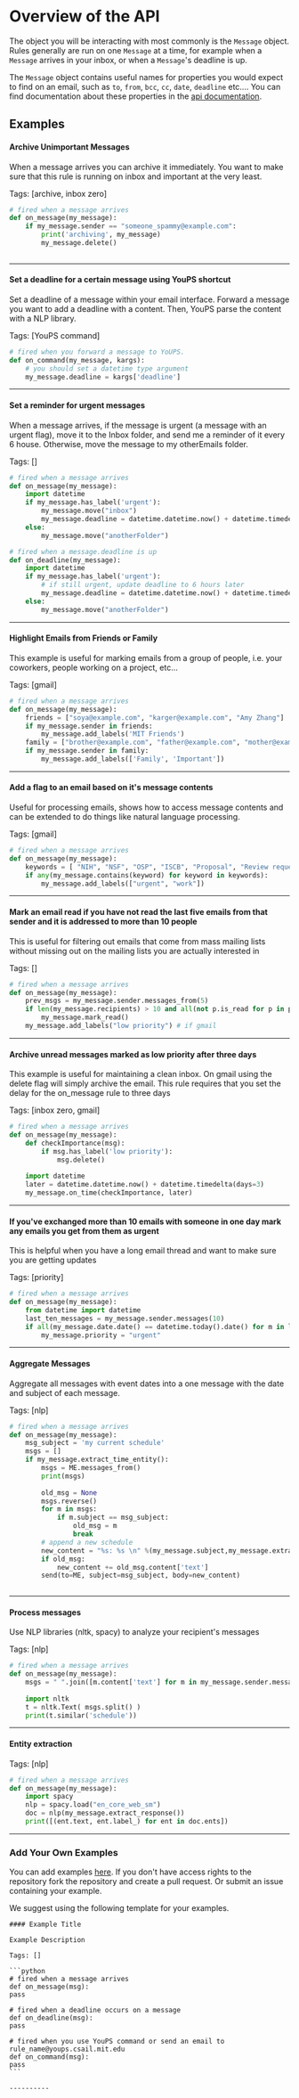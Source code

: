 # Overview of the API

The object you will be interacting with most commonly is the `Message` object. Rules generally are run on one `Message` at a time, for example when a `Message` arrives in your inbox, or when a `Message`'s deadline is up. 

The `Message` object contains useful names for properties you would expect to find on an email, such as `to`, `from`, `bcc`, `cc`, `date`, `deadline` etc.... You can find documentation about these properties in the [api documentation](/docs). 

<!-- TODO we need to make it possible to set custom methods such as deadline using our API. -->

<!-- TODO might be useful to express flags as a custom list so people can use append pop etc... -->

<!-- TODO: what happened to the on flag changed -->

## Examples

#### Archive Unimportant Messages

When a  message arrives you can archive it immediately. You want to make sure that this rule is running on inbox and important at the very least.

Tags: [archive, inbox zero]

```python
# fired when a message arrives
def on_message(my_message):
    if my_message.sender == "someone_spammy@example.com":
        print('archiving', my_message)
        my_message.delete()
								
```

----------

#### Set a deadline for a certain message using YouPS shortcut

Set a deadline of a message within your email interface. Forward a message you want to add a deadline with a content. Then, YouPS parse the content with a NLP library. 

Tags: [YouPS command]


```python
# fired when you forward a message to YoUPS. 
def on_command(my_message, kargs):
    # you should set a datetime type argument
    my_message.deadline = kargs['deadline']
```
----------

#### Set a reminder for urgent messages

When a message arrives, if the message is urgent (a message with an urgent flag), move it to the Inbox folder, and send me a reminder of it every 6 house. Otherwise, move the message to my otherEmails folder.

Tags: []

```python
# fired when a message arrives
def on_message(my_message):
    import datetime
    if my_message.has_label('urgent'):
        my_message.move("inbox")
        my_message.deadline = datetime.datetime.now() + datetime.timedelta(hours=6)
    else:
        my_message.move("anotherFolder")

# fired when a message.deadline is up
def on_deadline(my_message):
    import datetime
    if my_message.has_label('urgent'):
        # if still urgent, update deadline to 6 hours later
        my_message.deadline = datetime.datetime.now() + datetime.timedelta(hours=6)        
    else:
        my_message.move("anotherFolder")								
```

----------

#### Highlight Emails from Friends or Family

This example is useful for marking emails from a group of people, i.e. your coworkers, people working on a project, etc...

Tags: [gmail]

```python
# fired when a message arrives
def on_message(my_message):
    friends = ["soya@example.com", "karger@example.com", "Amy Zhang"]
    if my_message.sender in friends:
        my_message.add_labels('MIT Friends')
    family = ["brother@example.com", "father@example.com", "mother@example.com"]
    if my_message.sender in family:
        my_message.add_labels(['Family', 'Important'])
```

----------

<!-- TODO: why does return_only_text in message.content also return the HTML?? -->

#### Add a flag to an email based on it's message contents

Useful for processing emails, shows how to access message contents and can be extended to do things like natural language processing.

Tags: [gmail]


```python
# fired when a message arrives
def on_message(my_message):
    keywords = [ "NIH", "NSF", "OSP", "ISCB", "Proposal", "Review requests", "AAAS", "IEEE"]
    if any(my_message.contains(keyword) for keyword in keywords):
        my_message.add_labels(["urgent", "work"])
```

----------

#### Mark an email read if you have not read the last five emails from that sender and it is addressed to more than 10 people

This is useful for filtering out emails that come from mass mailing lists without missing out on the mailing lists you are actually interested in

Tags: []


```python
# fired when a message arrives
def on_message(my_message):
    prev_msgs = my_message.sender.messages_from(5)
    if len(my_message.recipients) > 10 and all(not p.is_read for p in prev_msgs):
        my_message.mark_read()
	my_message.add_labels("low priority") # if gmail
```

----------

#### Archive unread messages marked as low priority after three days

This example is useful for maintaining a clean inbox. On gmail using the delete flag will simply archive the email. This rule requires that you set the delay for the on_message rule to three days

Tags: [inbox zero, gmail]


```python
# fired when a message arrives
def on_message(my_message):
    def checkImportance(msg):
        if msg.has_label('low priority'):
            msg.delete()
            
    import datetime
    later = datetime.datetime.now() + datetime.timedelta(days=3)
    my_message.on_time(checkImportance, later)
```

----------

#### If you've exchanged more than 10 emails with someone in one day mark any emails you get from them as urgent

This is helpful when you have a long email thread and want to make sure you are getting updates

Tags: [priority]


```python
# fired when a message arrives
def on_message(my_message):
    from datetime import datetime
    last_ten_messages = my_message.sender.messages(10)
    if all(my_message.date.date() == datetime.today().date() for m in last_ten_messages):
        my_message.priority = "urgent"
```

----------

#### Aggregate Messages

Aggregate all messages with event dates into a one message with the date and subject of each message.

Tags: [nlp]

```python
# fired when a message arrives
def on_message(my_message):
    msg_subject = 'my current schedule'
    msgs = []
    if my_message.extract_time_entity():
       	msgs = ME.messages_from()
        print(msgs)
        
    	old_msg = None
    	msgs.reverse()
    	for m in msgs:
     		if m.subject == msg_subject:
           		old_msg = m
           		break
        # append a new schedule
    	new_content = "%s: %s \n" %(my_message.subject,my_message.extract_time_entity()[0]['start']) 	
        if old_msg:
            new_content += old_msg.content['text']
    	send(to=ME, subject=msg_subject, body=new_content)
							
```
----------

#### Process messages

Use NLP libraries (nltk, spacy) to analyze your recipient's messages

Tags: [nlp]

```python
# fired when a message arrives
def on_message(my_message):
    msgs = " ".join([m.content['text'] for m in my_message.sender.messages()])
    
    import nltk
    t = nltk.Text( msgs.split() )
    print(t.similar('schedule'))
```

----------

#### Entity extraction


Tags: [nlp]

```python
# fired when a message arrives
def on_message(my_message):
    import spacy
    nlp = spacy.load("en_core_web_sm")
    doc = nlp(my_message.extract_response())
    print([(ent.text, ent.label_) for ent in doc.ents])
```
----------

### Add Your Own Examples

You can add examples [here](https://github.com/soyapark/murmur/edit/master/docs/examples.md). If you don't have access rights to the repository fork the repository and create a pull request. Or submit an issue containing your example.

We suggest using the following template for your examples.


    #### Example Title
    
    Example Description
    
    Tags: []
    
    ```python
    # fired when a message arrives
    def on_message(msg):
    pass
    
    # fired when a deadline occurs on a message
    def on_deadline(msg):
    pass
    
    # fired when you use YouPS command or send an email to rule_name@youps.csail.mit.edu
    def on_command(msg):
    pass
    ```
    
    ----------
